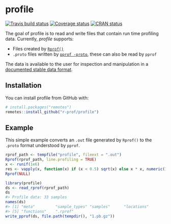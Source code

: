
<!-- README.md is generated from README.Rmd. Please edit that file -->
profile
=======

[![Travis build status](https://travis-ci.org/creggian/profile.svg?branch=master)](https://travis-ci.org/creggian/profile) [![Coverage status](https://codecov.io/gh/r-prof/profile/branch/master/graph/badge.svg)](https://codecov.io/github/r-prof/profile?branch=master) [![CRAN status](http://www.r-pkg.org/badges/version/profile)](https://cran.r-project.org/package=profile)

The goal of profile is to read and write files that contain run time profiling data. Currently, *profile* supports:

-   Files created by [`Rprof()`](https://www.rdocumentation.org/packages/utils/versions/3.4.3/topics/Rprof)
-   `.proto` files written by [`pprof -proto`](https://github.com/google/pprof), these can also be read by `pprof`

The data is available to the user for inspection and manipulation in a [documented stable data format](https://r-prof.github.io/profile/reference/validate_profile.html).

Installation
------------

You can install profile from GitHub with:

``` r
# install.packages("remotes")
remotes::install_github("r-prof/profile")
```

Example
-------

This simple example converts an `.out` file generated by `Rprof()` to the `.proto` format understood by `pprof`.

``` r
rprof_path <- tempfile("profile", fileext = ".out")
Rprof(rprof_path, line.profiling = TRUE)
x <- runif(1e6)
res <- vapply(x, function(x) if (x < 0.5) sqrt(x) else x * x, numeric(1))
Rprof(NULL)

library(profile)
ds <- read_rprof(rprof_path)
ds
#> Profile data: 33 samples
names(ds)
#> [1] "meta"         "sample_types" "samples"      "locations"   
#> [5] "functions"    ".rprof"
write_pprof(ds, file.path(tempdir(), "1.pb.gz"))
```
